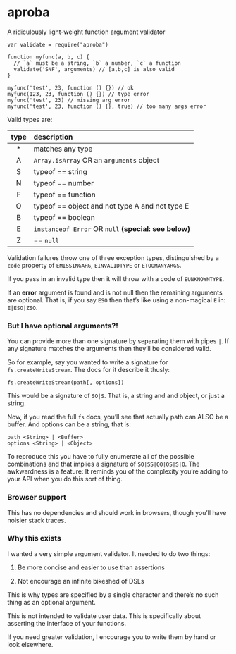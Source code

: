 aproba
======

A ridiculously light-weight function argument validator

    var validate = require("aproba")

    function myfunc(a, b, c) {
      // `a` must be a string, `b` a number, `c` a function
      validate('SNF', arguments) // [a,b,c] is also valid
    }

    myfunc('test', 23, function () {}) // ok
    myfunc(123, 23, function () {}) // type error
    myfunc('test', 23) // missing arg error
    myfunc('test', 23, function () {}, true) // too many args error

Valid types are:

<table><thead><tr class="header"><th style="text-align: center;">type</th><th style="text-align: left;">description</th></tr></thead><tbody><tr class="odd"><td style="text-align: center;">*</td><td style="text-align: left;">matches any type</td></tr><tr class="even"><td style="text-align: center;">A</td><td style="text-align: left;"><code>Array.isArray</code> OR an <code>arguments</code> object</td></tr><tr class="odd"><td style="text-align: center;">S</td><td style="text-align: left;">typeof == string</td></tr><tr class="even"><td style="text-align: center;">N</td><td style="text-align: left;">typeof == number</td></tr><tr class="odd"><td style="text-align: center;">F</td><td style="text-align: left;">typeof == function</td></tr><tr class="even"><td style="text-align: center;">O</td><td style="text-align: left;">typeof == object and not type A and not type E</td></tr><tr class="odd"><td style="text-align: center;">B</td><td style="text-align: left;">typeof == boolean</td></tr><tr class="even"><td style="text-align: center;">E</td><td style="text-align: left;"><code>instanceof Error</code> OR <code>null</code> <strong>(special: see below)</strong></td></tr><tr class="odd"><td style="text-align: center;">Z</td><td style="text-align: left;">== <code>null</code></td></tr></tbody></table>

Validation failures throw one of three exception types, distinguished by a `code` property of `EMISSINGARG`, `EINVALIDTYPE` or `ETOOMANYARGS`.

If you pass in an invalid type then it will throw with a code of `EUNKNOWNTYPE`.

If an **error** argument is found and is not null then the remaining arguments are optional. That is, if you say `ESO` then that’s like using a non-magical `E` in: `E|ESO|ZSO`.

### But I have optional arguments?!

You can provide more than one signature by separating them with pipes `|`. If any signature matches the arguments then they’ll be considered valid.

So for example, say you wanted to write a signature for `fs.createWriteStream`. The docs for it describe it thusly:

    fs.createWriteStream(path[, options])

This would be a signature of `SO|S`. That is, a string and and object, or just a string.

Now, if you read the full `fs` docs, you’ll see that actually path can ALSO be a buffer. And options can be a string, that is:

    path <String> | <Buffer>
    options <String> | <Object>

To reproduce this you have to fully enumerate all of the possible combinations and that implies a signature of `SO|SS|OO|OS|S|O`. The awkwardness is a feature: It reminds you of the complexity you’re adding to your API when you do this sort of thing.

### Browser support

This has no dependencies and should work in browsers, though you’ll have noisier stack traces.

### Why this exists

I wanted a very simple argument validator. It needed to do two things:

1.  Be more concise and easier to use than assertions

2.  Not encourage an infinite bikeshed of DSLs

This is why types are specified by a single character and there’s no such thing as an optional argument.

This is not intended to validate user data. This is specifically about asserting the interface of your functions.

If you need greater validation, I encourage you to write them by hand or look elsewhere.
